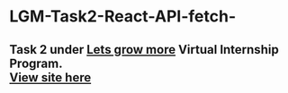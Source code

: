 # LGM-Task2-React-API-fetch-
<h2>Task 2 under <a href ="https://letsgrowmore.in/">Lets grow more</a> Virtual Internship Program.<br>
<a href="https://csb-f9ik8.netlify.app/"> View site here </a>
